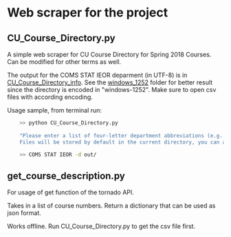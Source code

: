 # Web scraper for the project

## CU_Course_Directory.py

A simple web scraper for CU Course Directory for Spring 2018 Courses.
Can be modified for other terms as well.

The output for the COMS STAT IEOR deparment (in UTF-8) is in [CU_Course_Directory_info](./CU_Course_Directory_info). See the [windows_1252](./CU_Course_Directory_info/Encoding_windows_1252) folder for better result since the directory is encoded in "windows-1252". Make sure to open csv files with according encoding.



Usage sample, from terminal run:

``` bash
    >> python CU_Course_Directory.py 
    
    "Please enter a list of four-letter department abbreviations (e.g. COMS, HIST, MATH) to get csv files of course information.
    Files will be stored by default in the current directory, you can also change the directory with "-d" flag + directory:"

    >> COMS STAT IEOR -d out/
```

## get_course_description.py

For usage of get function of the tornado API.

Takes in a list of course numbers. Return a dictionary that can be used as json format.

Works offline. Run CU_Course_Directory.py to get the csv file first. 
